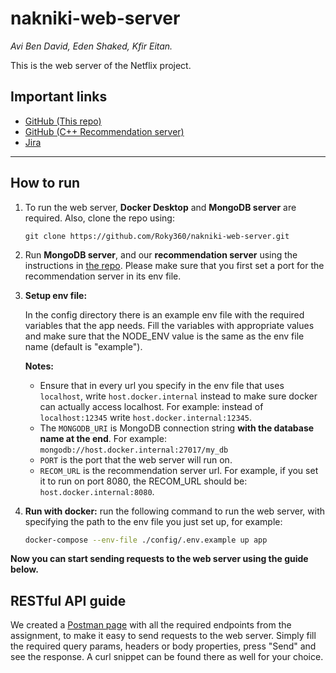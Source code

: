 # nakniki-web-server

_Avi Ben David, Eden Shaked, Kfir Eitan._

This is the web server of the Netflix project.

## Important links

* [GitHub (This repo)](https://github.com/Roky360/nakniki-web-server)
* [GitHub (C++ Recommendation server)](https://github.com/Roky360/project-netflix)
* [Jira](https://edenshkd.atlassian.net/jira/software/projects/NP/boards/2/backlog)

---

## How to run

1. To run the web server, **Docker Desktop** and **MongoDB server** are required.  Also, clone the repo using:
    ```
    git clone https://github.com/Roky360/nakniki-web-server.git
    ```
   
2. Run **MongoDB server**, and our **recommendation server** using the instructions in [the repo](https://github.com/Roky360/project-netflix).
   Please make sure that you first set a port for the recommendation server in its env file.

3. **Setup env file:**

    In the config directory there is an example env file with the required variables that the app needs. 
    Fill the variables with appropriate values and make sure that the NODE_ENV value is the same as the env file name (default is "example").
    
    **Notes:**
    - Ensure that in every url you specify in the env file that uses `localhost`, write `host.docker.internal` instead to make sure docker can actually access localhost.
      For example: instead of `localhost:12345` write `host.docker.internal:12345`.
    - The `MONGODB_URI` is MongoDB connection string **with the database name at the end**. For example: `mongodb://host.docker.internal:27017/my_db`
    - `PORT` is the port that the web server will run on.
    - `RECOM_URL` is the recommendation server url. For example, if you set it to run on port 8080, the RECOM_URL should be: `host.docker.internal:8080`.
    
4. **Run with docker:** run the following command to run the web server, with specifying the path to the env file you just set up, for example:
    ```bash
    docker-compose --env-file ./config/.env.example up app
    ```

**Now you can start sending requests to the web server using the guide below.**

## RESTful API guide

We created a [Postman page](https://www.postman.com/nakniki-netflix-enterprises-inc/nakniki-netflix-web-server) with all the required endpoints from the assignment, to make it easy to send requests to the web server.
Simply fill the required query params, headers or body properties, press "Send" and see the response.
A curl snippet can be found there as well for your choice.
